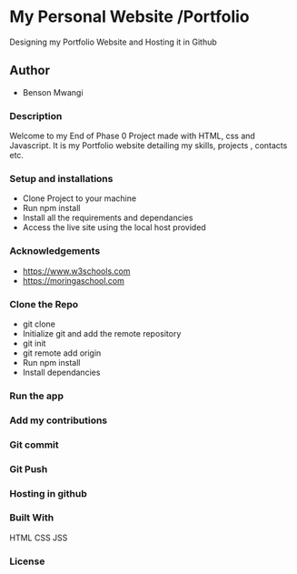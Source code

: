 # My Personal Website /Portfolio
Designing my Portfolio Website and Hosting it in Github

## Author
* Benson Mwangi

### Description

Welcome to my End of Phase 0 Project made with HTML, css and Javascript. It is my Portfolio website detailing my skills, projects , contacts etc.

### Setup and installations
* Clone Project to your machine
* Run npm install
* Install all the requirements and dependancies
* Access the live site using the local host provided

### Acknowledgements
* https://www.w3schools.com
* https://moringaschool.com

### Clone the Repo 
* git clone 
* Initialize git and add the remote repository
* git init
* git remote add origin 
* Run npm install
* Install dependancies

### Run the app
### Add my contributions
### Git commit 
### Git Push
### Hosting in github

### Built With
HTML
CSS
JSS

### License
